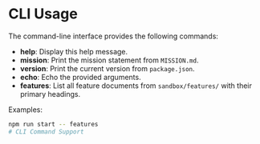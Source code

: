 # CLI Usage

The command-line interface provides the following commands:

- **help**: Display this help message.
- **mission**: Print the mission statement from `MISSION.md`.
- **version**: Print the current version from `package.json`.
- **echo**: Echo the provided arguments.
- **features**: List all feature documents from `sandbox/features/` with their primary headings.

Examples:

```bash
npm run start -- features
# CLI Command Support
```
